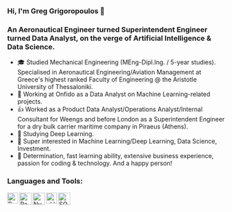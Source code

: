 ### Hi, I'm Greg Grigoropoulos 👋

### An Aeronautical Engineer turned Superintendent Engineer turned Data Analyst, on the verge of Artificial Intelligence & Data Science. 

- :mortar_board: Studied Mechanical Engineering (MEng-Dipl.Ing. / 5-year studies). Specialised in Aeronautical Engineering/Aviation Management at Greece's highest ranked Faculty of Engineering @ the Aristotle University of Thessaloniki.
-  🔭 Working at Onfido as a Data Analyst on Machine Learning-related projects.
- :+1: Worked as a Product Data Analyst/Operations Analyst/Internal Consultant for Weengs and before London as a Superintendent Engineer for a dry bulk carrier maritime company in Piraeus (Athens).
- 🌱 Studying Deep Learning.
- 🔬 Super interested in Machine Learning/Deep Learning, Data Science, Investment.
- :tiger: Determination, fast learning ability, extensive business experience, passion for coding & technology. And a happy person!

### Languages and Tools:
[<img align="left" alt="Python" height="25px" src="https://upload.wikimedia.org/wikipedia/commons/c/c3/Python-logo-notext.svg" />][python]
[<img align="left" alt="Pandas" height="28px" src="https://i.redd.it/c6h7rok9c2v31.jpg"/>][pandas]
[<img align="left" alt="NumPy" height="28px" src="https://upload.wikimedia.org/wikipedia/commons/3/31/NumPy_logo_2020.svg"/>][numpy]
[<img align="left" alt="sklearn" height="25px" src="https://upload.wikimedia.org/wikipedia/commons/thumb/0/05/Scikit_learn_logo_small.svg/1024px-Scikit_learn_logo_small.svg.png"/>][sklearn]
[<img align="left" alt="SQL" height="28px" src="https://imgur.com/prNi0Fu.png"/>][mysql]
<!--
[<img align="left" alt="tf" height="25px" src="https://upload.wikimedia.org/wikipedia/commons/2/2d/Tensorflow_logo.svg" />][tensorflow]
[<img align="left" alt="pt" height="25px" src="https://imgur.com/iVhVfZq.png" />][pytorch]
-->

[python]: https://www.python.org/
[numpy]: https://numpy.org/
[mysql]: https://www.mysql.com/
[pandas]: https://pandas.pydata.org/
[sklearn]: https://scikit-learn.org/
<!--
[tensorflow]: https://www.tensorflow.org/
[pytorch]: https://pytorch.org/
-->
<!--
**GregGrigorop/GregGrigorop** is a ✨ _special_ ✨ repository because its `README.md` (this file) appears on your GitHub profile.

Here are some ideas to get you started:

- 🔭 I’m currently working on ...
- 🌱 I’m currently learning ...
- 👯 I’m looking to collaborate on ...
- 🤔 I’m looking for help with ...
- 💬 Ask me about ...
- 📫 How to reach me: ...
- 😄 Pronouns: ...
- ⚡ Fun fact: ...
-->
